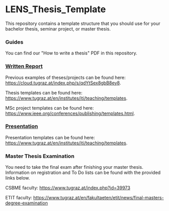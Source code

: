# LENS_Thesis_Template

This repository contains a template structure that you should use for your bachelor thesis, seminar project, or master thesis.

### Guides

You can find our "How to write a thesis" PDF in this repository.

### [Written Report](written_report/readme.md)

Previous examples of theses/projects can be found here: https://cloud.tugraz.at/index.php/s/qdYtSex8gbB8ey8.

Thesis templates can be found here: https://www.tugraz.at/en/institutes/iti/teaching/templates.

MSc project templates can be found here: https://www.ieee.org/conferences/publishing/templates.html.

### [Presentation](presentation/readme.md)

Presentation templates can be found here: https://www.tugraz.at/en/institutes/iti/teaching/templates.

### Master Thesis Examination

You need to take the final exam after finishing your master thesis. Information on registration and To Do lists can be found with the provided links below.

CSBME faculty: https://www.tugraz.at/index.php?id=39973

ETIT faculty: https://www.tugraz.at/en/fakultaeten/etit/news/final-masters-degree-examination
